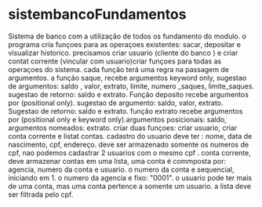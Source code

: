 # sistembancoFundamentos
Sistema de banco com a utilização de todos os fundamento do modulo.
o programa cria funçoes para as operaçoes existentes: sacar, depositar e visualizar historico. 
precisamos criar usuario (cliente do banco ) e criar contat corrente (vincular com usuario)criar funçoes para todas as operaçoes do sistema. 
cada função terá uma regra na passagem de argumentos. a função saque, recebe argumentos keyword only, sugestao de argumentos: saldo , valor, extrato, limite, numero _saques, limite_saques. 
sugestao de retorno: saldo e extrato. 
Função deposito recebe argumentos por (positional only). 
sugestao de argumento: saldo, valor, extrato. 
Sugestao de retorno: saldo e extrato. 
função extrato recebe argumentos por (positional only e keyword only).argumentos posicionais: saldo, argumentos nomeados: extrato. 
criar duas funçoes: criar usuario, criar conta corrente e listat contas. 
cadastro do usuario deve ter : nome, data de nascimento, cpf, endereço. deve ser armazenado somente os numeros de cpf, nao podemos cadastrar 2 usuarios com o mesmo cpf . 
conta corrente, deve armazenar contas em uma lista, uma conta é commposta por: agencia, numero da conta e usuario. 
o numero da conta e sequencial, iniciando em 1. o numero da agencia e fixo: "0001". 
o usuario pode ter mais de uma conta, mas uma conta pertence a somente um usuario. 
a lista deve ser filtrada pelo cpf.

